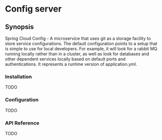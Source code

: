 # Config server
## Synopsis
Spring Cloud Config - A microservice that uses git as a storage facility to store service configurations. The default configuration points to a setup that is simple to use for local developers. For example, it will look for a rabbit MQ running locally rather than in a cluster, as well as look for databases and other dependent services locally based on default ports and authentications. It represents a runtime version of application.yml.

### Installation
TODO

### Configuration
TODO

### API Reference
TODO
